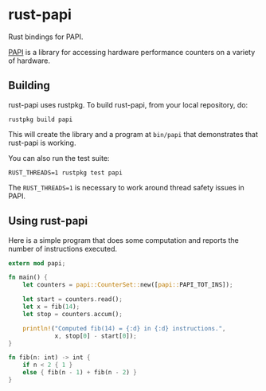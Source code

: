 # rust-papi

Rust bindings for PAPI.

[PAPI] is a library for accessing hardware performance counters on a variety of hardware.

## Building

rust-papi uses rustpkg. To build rust-papi, from your local repository, do:

```
rustpkg build papi
```

This will create the library and a program at `bin/papi` that demonstrates that rust-papi is working.

You can also run the test suite:

```
RUST_THREADS=1 rustpkg test papi
```

The `RUST_THREADS=1` is necessary to work around thread safety issues in PAPI.

## Using rust-papi

Here is a simple program that does some computation and reports the number of instructions executed.

```rust
extern mod papi;

fn main() {
    let counters = papi::CounterSet::new([papi::PAPI_TOT_INS]);

    let start = counters.read();
    let x = fib(14);
    let stop = counters.accum();

    println!("Computed fib(14) = {:d} in {:d} instructions.",
             x, stop[0] - start[0]);
}

fn fib(n: int) -> int {
    if n < 2 { 1 }
    else { fib(n - 1) + fib(n - 2) }
}
```

[PAPI]: http://icl.cs.utk.edu/papi/
